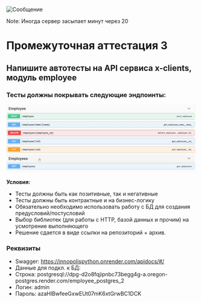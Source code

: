 ![Сообщение](https://img.shields.io/badge/Автотесты%20с%20актуальными%20дефектами%20отключены%20и%20помечены%20как%20"Есть%20актуальный%20баг"-red)

Note: Иногда сервер засыпает минут через 20

<h1> Промежуточная аттестация 3</h1>
<h2> Напишите автотесты на API сервиса x-clients, модуль employee</h2>
<h3> Тесты должны покрывать следующие эндпоинты:</h3>
<img src="Swagger.jpg" alt="Swagger" width="500"/>

**Условия:**
- Тесты должны быть как позитивные, так и негативные
- Тесты должны быть контрактные и на бизнес-логику
- Обязательно необходимо использовать работу с БД для создания предусловий/постусловий
- Выбор библиотек (для работы с HTTP, базой данных и прочим) на усмотрение выполняющего
- Решение сдается в виде ссылки на репозиторий + архив.

<h3> Реквизиты </h3>

- Swagger: https://innopolispython.onrender.com/apidocs/#/<br>
- Данные для подкл. к БД:<br>
- Строка: postgresql://dpg-d2o8fqjipnbc73begg4g-a.oregon-postgres.render.com/employee_postgres_2<br>
- Логин: admin<br>
- Пароль: azaHlBwfeeGxwEUt07mK6xtGrwBC1DCK<br>


